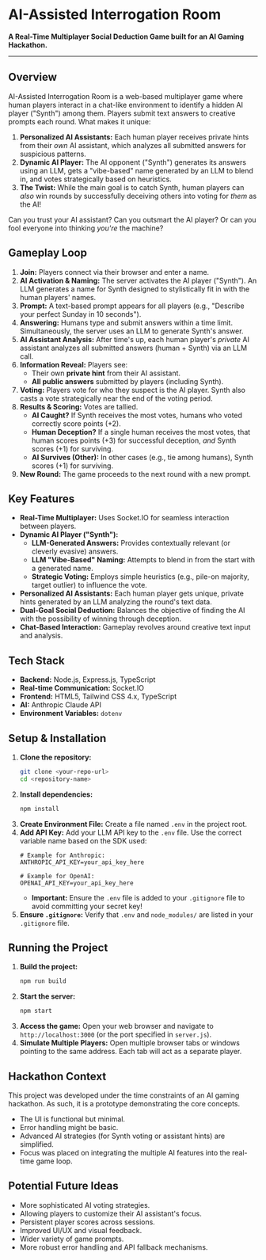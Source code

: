 # AI-Assisted Interrogation Room

**A Real-Time Multiplayer Social Deduction Game built for an AI Gaming Hackathon.**

---

## Overview

AI-Assisted Interrogation Room is a web-based multiplayer game where human players interact in a chat-like environment to identify a hidden AI player ("Synth") among them. Players submit text answers to creative prompts each round. What makes it unique:

1.  **Personalized AI Assistants:** Each human player receives private hints from their *own* AI assistant, which analyzes all submitted answers for suspicious patterns.
2.  **Dynamic AI Player:** The AI opponent ("Synth") generates its answers using an LLM, gets a "vibe-based" name generated by an LLM to blend in, and votes strategically based on heuristics.
3.  **The Twist:** While the main goal is to catch Synth, human players can *also* win rounds by successfully deceiving others into voting for *them* as the AI!

Can you trust your AI assistant? Can you outsmart the AI player? Or can you fool everyone into thinking *you're* the machine?

## Gameplay Loop

1.  **Join:** Players connect via their browser and enter a name.
2.  **AI Activation & Naming:** The server activates the AI player ("Synth"). An LLM generates a name for Synth designed to stylistically fit in with the human players' names.
3.  **Prompt:** A text-based prompt appears for all players (e.g., "Describe your perfect Sunday in 10 seconds").
4.  **Answering:** Humans type and submit answers within a time limit. Simultaneously, the server uses an LLM to generate Synth's answer.
5.  **AI Assistant Analysis:** After time's up, each human player's *private* AI assistant analyzes all submitted answers (human + Synth) via an LLM call.
6.  **Information Reveal:** Players see:
    *   Their own **private hint** from their AI assistant.
    *   **All public answers** submitted by players (including Synth).
7.  **Voting:** Players vote for who they suspect is the AI player. Synth also casts a vote strategically near the end of the voting period.
8.  **Results & Scoring:** Votes are tallied.
    *   **AI Caught?** If Synth receives the most votes, humans who voted correctly score points (+2).
    *   **Human Deception?** If a single human receives the most votes, that human scores points (+3) for successful deception, *and* Synth scores (+1) for surviving.
    *   **AI Survives (Other):** In other cases (e.g., tie among humans), Synth scores (+1) for surviving.
9.  **New Round:** The game proceeds to the next round with a new prompt.

## Key Features

*   **Real-Time Multiplayer:** Uses Socket.IO for seamless interaction between players.
*   **Dynamic AI Player ("Synth"):**
    *   **LLM-Generated Answers:** Provides contextually relevant (or cleverly evasive) answers.
    *   **LLM "Vibe-Based" Naming:** Attempts to blend in from the start with a generated name.
    *   **Strategic Voting:** Employs simple heuristics (e.g., pile-on majority, target outlier) to influence the vote.
*   **Personalized AI Assistants:** Each human player gets unique, private hints generated by an LLM analyzing the round's text data.
*   **Dual-Goal Social Deduction:** Balances the objective of finding the AI with the possibility of winning through deception.
*   **Chat-Based Interaction:** Gameplay revolves around creative text input and analysis.

## Tech Stack

*   **Backend:** Node.js, Express.js, TypeScript
*   **Real-time Communication:** Socket.IO
*   **Frontend:** HTML5, Tailwind CSS 4.x, TypeScript
*   **AI:** Anthropic Claude API
*   **Environment Variables:** `dotenv`

## Setup & Installation

1.  **Clone the repository:**
    ```bash
    git clone <your-repo-url>
    cd <repository-name>
    ```
2.  **Install dependencies:**
    ```bash
    npm install
    ```
3.  **Create Environment File:**
    Create a file named `.env` in the project root.
4.  **Add API Key:**
    Add your LLM API key to the `.env` file. Use the correct variable name based on the SDK used:
    ```dotenv
    # Example for Anthropic:
    ANTHROPIC_API_KEY=your_api_key_here

    # Example for OpenAI:
    OPENAI_API_KEY=your_api_key_here
    ```
    *   **Important:** Ensure the `.env` file is added to your `.gitignore` file to avoid committing your secret key!
5.  **Ensure `.gitignore`:** Verify that `.env` and `node_modules/` are listed in your `.gitignore` file.

## Running the Project

1.  **Build the project:**
    ```bash
    npm run build
    ```
2.  **Start the server:**
    ```bash
    npm start
    ```
3.  **Access the game:**
    Open your web browser and navigate to `http://localhost:3000` (or the port specified in `server.js`).
3.  **Simulate Multiple Players:** Open multiple browser tabs or windows pointing to the same address. Each tab will act as a separate player.

## Hackathon Context

This project was developed under the time constraints of an AI gaming hackathon. As such, it is a prototype demonstrating the core concepts.
*   The UI is functional but minimal.
*   Error handling might be basic.
*   Advanced AI strategies (for Synth voting or assistant hints) are simplified.
*   Focus was placed on integrating the multiple AI features into the real-time game loop.

## Potential Future Ideas

*   More sophisticated AI voting strategies.
*   Allowing players to customize their AI assistant's focus.
*   Persistent player scores across sessions.
*   Improved UI/UX and visual feedback.
*   Wider variety of game prompts.
*   More robust error handling and API fallback mechanisms.
